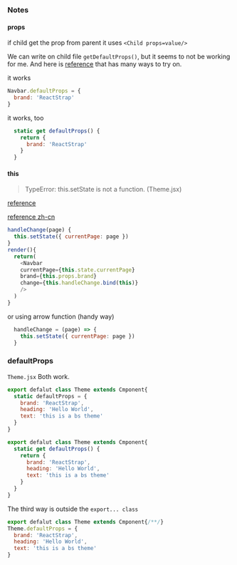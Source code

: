 
### Notes
#### props
if child get the prop from parent it uses `<Child props=value/>`

We can write on child file `getDefaultProps()`, but it seems to not be working for me.
And here is [reference](https://github.com/facebook/react-native/issues/1772) that has many ways to try on.

it works
```js
Navbar.defaultProps = {
  brand: 'ReactStrap'
}
```

it works, too
```js
  static get defaultProps() {
    return {
      brand: 'ReactStrap'
    }
  }
```

#### this

> TypeError: this.setState is not a function. (Theme.jsx)
 
[reference](https://github.com/goatslacker/alt/issues/283)

[reference zh-cn](https://github.com/muwenzi/Program-Blog/issues/37)


```js
handleChange(page) {
  this.setState({ currentPage: page })
}
render(){
  return(
    <Navbar
    currentPage={this.state.currentPage}
    brand={this.props.brand}
    change={this.handleChange.bind(this)}
    />
  )
}
```
or using arrow function (handy way)

```js
  handleChange = (page) => {
    this.setState({ currentPage: page })
  }
```

### defaultProps 

`Theme.jsx` Both work.
```js
export defalut class Theme extends Cmponent{
  static defaultProps = {
    brand: 'ReactStrap',
    heading: 'Hello World',
    text: 'this is a bs theme'
  }
}
```

```js
export defalut class Theme extends Cmponent{
  static get defaultProps() {
    return {
      brand: 'ReactStrap',
      heading: 'Hello World',
      text: 'this is a bs theme'
    }
  }
}
```
The third way is outside the `export... class`
```js
export defalut class Theme extends Cmponent{/**/}
Theme.defaultProps = {
  brand: 'ReactStrap',
  heading: 'Hello World',
  text: 'this is a bs theme'
}
```